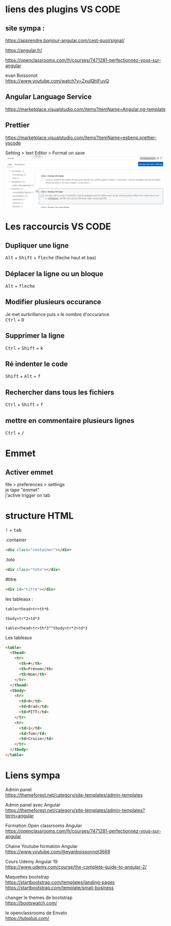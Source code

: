 # liens des plugins VS CODE

## site sympa :
https://apprendre.bonjour-angular.com/cest-quoi/signal/
  
https://angular.fr/
  
https://openclassrooms.com/fr/courses/7471281-perfectionnez-vous-sur-angular
  
evan Boissonot  
https://www.youtube.com/watch?v=ZxulQhIFuvQ

## Angular Language Service

https://marketplace.visualstudio.com/items?itemName=Angular.ng-template

## Prettier

https://marketplace.visualstudio.com/items?itemName=esbenp.prettier-vscode

Setting > text Editor > Format on save  
<img src="./img/prettier.png" width="600">

# Les raccourcis VS CODE

## Dupliquer une ligne

<kbd>Alt</kbd> + <kbd>Shift</kbd> + <kbd>fleche</kbd> (fleche haut et bas)

## Déplacer la ligne ou un bloque

<kbd>Alt</kbd> + <kbd>fleche</kbd>

## Modifier plusieurs occurance

Je met surbrillance puis x le nombre d'occurance  
<kbd>Ctrl</kbd> + <kbd>D</kbd>

## Supprimer la ligne

<kbd>Ctrl</kbd> + <kbd>Shift</kbd> + <kbd>k</kbd>

## Ré indenter le code

<kbd>Shift</kbd> + <kbd>Alt</kbd> + <kbd>f</kbd>

## Rechercher dans tous les fichiers

<kbd>Ctrl</kbd> + <kbd>Shift</kbd> + <kbd>f</kbd>

## mettre en commentaire plusieurs lignes

<kbd>Ctrl</kbd> + <kbd>/</kbd>

# Emmet

## Activer emmet

file > preferences > settings  
je tape "emmet"  
j'active trigger on tab

# structure HTML

<kbd>!</kbd> + <kbd>tab</kbd>

.container

```html
<div class="container"></div>
```

.toto

```html
<div class="toto"></div>
```

#titre

```html
<div id="titre"></div>
```

les tableaux :

```
table>thead>tr>th*6
```

```
tbody>tr*2>td*3
```

```
table>thead>tr>th*3^^tbody>tr*2>td*3
```

Les tableaux

```html
<table>
  <thead>
    <tr>
      <th>#</th>
      <th>Prénom</th>
      <th>Nom</th>
    </tr>
  </thead>
  <tbody>
    <tr>
      <td>0</td>
      <td>Brad</td>
      <td>PITT</td>
    </tr>
    <tr>
      <td>1</td>
      <td>Tom</td>
      <td>Cruise</td>
    </tr>
  </tbody>
</table>
```

# Liens sympa

Admin panel  
https://themeforest.net/category/site-templates/admin-templates

Admin panel avec Angular  
https://themeforest.net/category/site-templates/admin-templates?term=angular

Formation Open classrooms Angular  
https://openclassrooms.com/fr/courses/7471281-perfectionnez-vous-sur-angular

Chaine Youtube formation Angular  
https://www.youtube.com/@evanboissonnot3668

Cours Udemy Angular 19  
https://www.udemy.com/course/the-complete-guide-to-angular-2/

Maquettes bootstrap  
https://startbootstrap.com/templates/landing-pages  
https://startbootstrap.com/template/small-business

changer le themes de bootstrap  
https://bootswatch.com/

le openclassrooms de Envato  
https://tutsplus.com/
